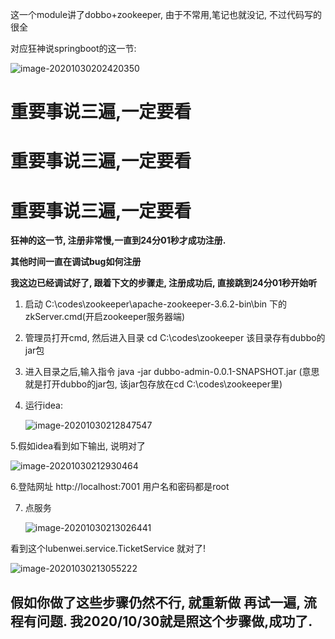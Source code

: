 这一个module讲了dobbo+zookeeper, 由于不常用,笔记也就没记, 不过代码写的很全

对应狂神说springboot的这一节:

![image-20201030202420350](C:\Users\WZR11\AppData\Roaming\Typora\typora-user-images\image-20201030202420350.png)

# 重要事说三遍,一定要看

# 重要事说三遍,一定要看

# 重要事说三遍,一定要看

**狂神的这一节, 注册非常慢,一直到24分01秒才成功注册.**

**其他时间一直在调试bug如何注册**

**我这边已经调试好了, 跟着下文的步骤走, 注册成功后, 直接跳到24分01秒开始听**

1. 启动 C:\codes\zookeeper\apache-zookeeper-3.6.2-bin\bin 下的 zkServer.cmd(开启zookeeper服务器端)

2. 管理员打开cmd, 然后进入目录 cd C:\codes\zookeeper 该目录存有dubbo的jar包

3. 进入目录之后,输入指令 java -jar dubbo-admin-0.0.1-SNAPSHOT.jar (意思就是打开dubbo的jar包, 该jar包存放在cd C:\codes\zookeeper里)

4. 运行idea:

   ![image-20201030212847547](C:\Users\WZR11\AppData\Roaming\Typora\typora-user-images\image-20201030212847547.png)

5.假如idea看到如下输出, 说明对了

![image-20201030212930464](C:\Users\WZR11\AppData\Roaming\Typora\typora-user-images\image-20201030212930464.png)

6.登陆网址 http://localhost:7001 用户名和密码都是root

7. 点服务

   ![image-20201030213026441](C:\Users\WZR11\AppData\Roaming\Typora\typora-user-images\image-20201030213026441.png)

看到这个lubenwei.service.TicketService 就对了!

![image-20201030213055222](C:\Users\WZR11\AppData\Roaming\Typora\typora-user-images\image-20201030213055222.png)

## 假如你做了这些步骤仍然不行, 就重新做 再试一遍, 流程有问题. 我2020/10/30就是照这个步骤做,成功了.